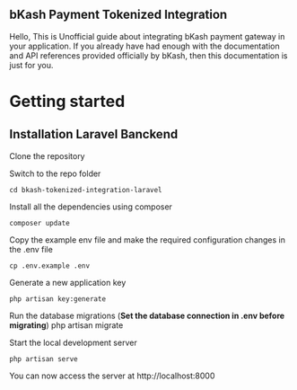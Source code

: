##  bKash Payment Tokenized Integration
Hello,
This is Unofficial guide about integrating bKash payment gateway in your application.
If you already have had enough with the documentation and API references provided officially by bKash, then this documentation is just for you.

# Getting started

## Installation Laravel Banckend

Clone the repository

Switch to the repo folder

    cd bkash-tokenized-integration-laravel

Install all the dependencies using composer

    composer update

Copy the example env file and make the required configuration changes in the .env file

    cp .env.example .env

Generate a new application key

    php artisan key:generate


Run the database migrations (**Set the database connection in .env before migrating**)
    php artisan migrate
   
Start the local development server

    php artisan serve

You can now access the server at http://localhost:8000
